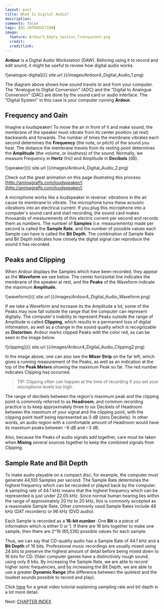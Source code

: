 ```yaml
---
layout: post
title: What Is Digital Audio?
description:
comments: false 
tags: [01 INTRODUCTION]
image:
  feature: Ardour3_Empty_Session_Transparent.png
  credit:  
  creditlink:  
---
```


**Ardour** is a Digital Audio Workstation (DAW). Beforing using it to record and edit sound, it might be
useful to review how digital audio works.

![analogue-digital]({{ site.url }}/images/Ardour4_Digital_Audio_1.png)

The diagram above shows how sound travels to and from your computer. The
"Analogue to Digital Conversion" (ADC) and the "Digital to Analogue
Conversion" (DAC) are done by the sound card or audio interface. The "Digital
System" in this case is your computer running **Ardour.**

## Frequency and Gain

Imagine a loudspeaker! To move the air in front of it and make sound,
the membrane of the speaker must vibrate from its center position (at
rest) backwards and forwards. The number of times the membrane vibrates
each second determines the **Frequency** (the note, or *pitch*) of the
sound you hear. The distance the membrane travels from its resting point
determines the **Amplitude** (the volume, or *loudness*) of the sound.
Normally, we measure Frequency in **Hertz** (Hz) and Amplitude in
**Decibels** (dB).

![speaker]({{ site.url }}/images/Ardour4_Digital_Audio_2.png)

Check out the great animation on this page illustrating this process: [http://animagraffs.com/loudspeaker/](http://animagraffs.com/loudspeaker/)

A microphone works like a loudspeaker in reverse: vibrations in the air
cause its membrane to vibrate. The microphone turns these acoustic
vibrations into an electrical current. If you plug this microphone into
a computer's sound card and start recording, the sound card makes
thousands of measurements of this electric current per second and
records them as numbers. The number of **Samples** (i.e. measurements)
made per second is called the **Sample Rate**, and the number of
possible values each Sample can have is called the **Bit Depth**. The
combination of Sample Rate and Bit Depth indicates how closely the
digital signal can reproduce the sound it has recorded.

## Peaks and Clipping

When Ardour displays the Samples which have been recorded, they appear
as the **Waveform** we see below. The center horizontal line indicates
the membrane of the speaker at rest, and the **Peaks** of the Waveform
indicate the maximum **Amplitude.**

![waveform]({{ site.url }}/images/Ardour4_Digital_Audio_Waveform.png)

If we take a Waveform and increase its the Amplitude a lot, some of the Peaks may now fall outside the range that the computer can represent digitally. The computer's inability to represent Peaks
outside the range of Amplitude is called **Clipping**, which results in
a permanent loss of digital information, as well as a change in the
sound quality which is recognizable as **Distortion**. Ardour marks
clipped Peaks with the color red, as can be seen in the image below.

![clipping]({{ site.url }}/images/Ardour4_Digital_Audio_Clipping2.png)

In the image above, one can also see the **Mixer Strip** on the far left,
which gives a running measurement of the Peaks, as well as an indication
at the top of the **Peak Meters** showing the maximum Peak so far. The red number indicates Clipping has occurred.

> TIP: Clipping often can happen at the time of recording if you set your microphone levels too high.

The range of decibels between the region's maximum peak and the clipping
point is commonly referred to as **Headroom**, and common recording
practice is to keep approximately three to six Decibels of Headroom
between the maximum of your signal and the clipping point, with the
clipping point itself being represented as 0 dB (zero Decibels). In
other words, an audio region with a comfortable amount of Headroom would
have its maximum peaks between −6 dB and −3 dB.

Also, because the Peaks of audio signals add together, care must be
taken when **Mixing** several sources together to keep the combined
signals from Clipping.

## Sample Rate and Bit Depth

To make audio playable on a compact disc, for example, the computer must
generate 44,100 Samples per second. The Sample Rate determines the
highest frequency which can be recorded or played back by the computer.
A sampling rate of 44.1 kHz means that the highest frequency which can
be represented is just under 22.05 kHz. Since normal human hearing lies
within the range of approximately 20 Hz to 20 kHz, this is commonly
accepted as a reasonable Sample Rate. Other commonly used Sample Rates
include 48 kHz (DAT recorders) or 96 kHz (DVD audio).

Each Sample is recorded as a **16-bit number**. One **Bit** is a piece of
information which is either 0 or 1. If there are 16 bits together to
make one sample, then there are 2^16 (65,536) possible values for each
sample.

Thus, we can say that CD-quality audio has a Sample Rate of 44.1 kHz and
a **Bit Depth** of 16 bits. Professional music recordings are usually
mixed using 24 bits to preserve the highest amount of detail before
being mixed down to 16 bits for CD. Older computer games have a
distinctively rough sound, using only 8 bits. By increasing the Sample
Rate, we are able to record higher sonic frequencies, and by increasing
the Bit Depth, we are able to use a greater **Dynamic Range** (the
difference between the quietest and the loudest sounds possible to
record and play).

Click [here](https://www.youtube.com/watch?v=zC5KFnSUPNo) for a great video tutorial explaining sampling rate and bit depth in a lot more detail.

Next: [CHAPTER INDEX](../tags)
